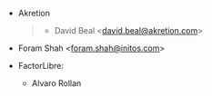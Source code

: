 - Akretion

  > - David Beal \<<david.beal@akretion.com>\>

- Foram Shah \<<foram.shah@initos.com>\>

- FactorLibre:  
  - Alvaro Rollan
